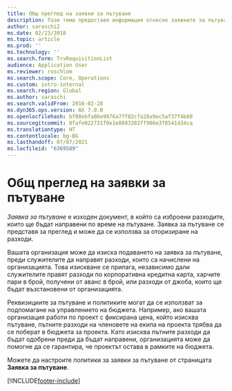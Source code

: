 ```yaml
---
title: Общ преглед на заявки за пътуване
description: Тази тема предоставя информация относно заявките за пътуване. Документите за пътуване планират пътни разходи.
author: saraschi2
ms.date: 02/23/2018
ms.topic: article
ms.prod: ''
ms.technology: ''
ms.search.form: TrvRequisitionList
audience: Application User
ms.reviewer: roschlom
ms.search.scope: Core, Operations
ms.custom: intro-internal
ms.search.region: Global
ms.author: saraschi
ms.search.validFrom: 2016-02-28
ms.dyn365.ops.version: AX 7.0.0
ms.openlocfilehash: bf08ebfa86e9976a7ff82cfa28a9ec5af37f4b60
ms.sourcegitcommit: 0fafe022731f0e1e8693382ff906e3f8541d34ca
ms.translationtype: HT
ms.contentlocale: bg-BG
ms.lasthandoff: 07/07/2021
ms.locfileid: "6369589"
---
```

# <a name="travel-requisitions-overview"></a>Общ преглед на заявки за пътуване

*Заявка за пътуване* е изходен документ, в който са изброени разходите, които ще бъдат направени по време на пътуване. Заявка за пътуване се представя за преглед и може да се използва за оторизиране на разходи.

Вашата организация може да изиска подаването на заявка за пътуване, преди служителите да направят разходи, които са начислени на организацията. Това изискване се прилага, независимо дали служителите правят разходи по корпоративна кредитна карта, харчите пари в брой, получени от аванс в брой, или разходи от джоба, които ще бъдат възстановени от организацията.

Реквизициите за пътуване и политиките могат да се използват за подпомагане на управлението на бюджета. Например, ако вашата организация работи по проект с фиксирана цена, който изисква пътуване, пътните разходи на членовете на екипа на проекта трябва да се поберат в бюджета за проекта. Като изисква пътните разходи да бъдат одобрени преди да бъдат направени, организацията може да помогне да се гарантира, че проектът остава в рамките на бюджета.

Можете да настроите политики за заявки за пътуване от страницата **Заявка за пътуване**.


[!INCLUDE[footer-include](../includes/footer-banner.md)]